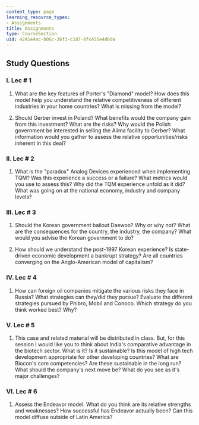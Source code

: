 ```yaml
---
content_type: page
learning_resource_types:
- Assignments
title: Assignments
type: CourseSection
uid: 4241e4ac-b06c-36f3-c1d7-8fc455e4d60a
---
```


Study Questions
---------------

### I. Lec # 1

1.  What are the key features of Porter's "Diamond" model? How does this model help you understand the relative competitiveness of different industries in your home countries? What is missing from the model?
    
2.  Should Gerber invest in Poland? What benefits would the company gain from this investment? What are the risks? Why would the Polish government be interested in selling the Alima facility to Gerber? What information would you gather to assess the relative opportunities/risks inherent in this deal?
    

### II. Lec # 2

1.  What is the "paradox" Analog Devices experienced when implementing TQM? Was this experience a success or a failure? What metrics would you use to assess this? Why did the TQM experience unfold as it did? What was going on at the national economy, industry and company levels?
    

### III. Lec # 3

1.  Should the Korean government bailout Daewoo? Why or why not? What are the consequences for the country, the industry, the company? What would you advise the Korean government to do?
    
2.  How should we understand the post-1997 Korean experience? Is state-driven economic development a bankrupt strategy? Are all countries converging on the Anglo-American model of capitalism?
    

### IV. Lec # 4

1.  How can foreign oil companies mitigate the various risks they face in Russia? What strategies can they/did they pursue? Evaluate the different strategies pursued by Phibro, Mobil and Conoco. Which strategy do you think worked best? Why?
    

### V. Lec # 5

1.  This case and related material will be distributed in class. But, for this session I would like you to think about India's comparative advantage in the biotech sector. What is it? Is it sustainable? Is this model of high tech development appropriate for other developing countries? What are Biocon's core competencies? Are these sustainable in the long run? What should the company's next move be? What do you see as it's major challenges?
    

### VI. Lec # 6

1.  Assess the Endeavor model. What do you think are its relative strengths and weaknesses? How successful has Endeavor actually been? Can this model diffuse outside of Latin America?